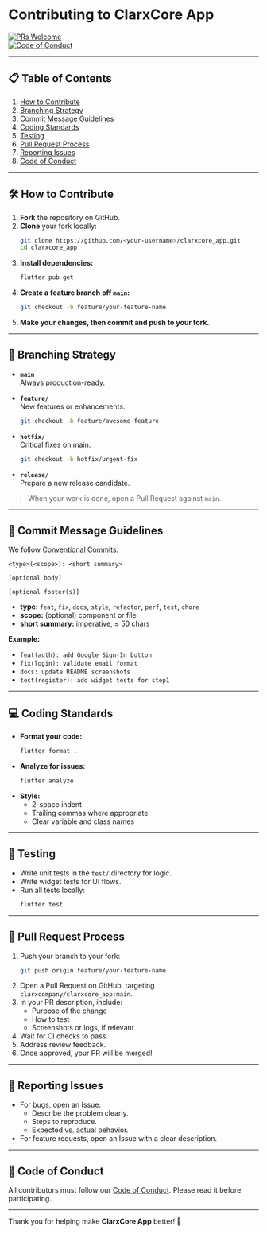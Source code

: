 # Contributing to ClarxCore App

[![PRs Welcome](https://img.shields.io/badge/PRs-welcome-brightgreen.svg)](https://github.com/clarxcompany/clarxcore_app/pulls)  
[![Code of Conduct](https://img.shields.io/badge/Code%20of%20Conduct-enforced-yellowgreen.svg)](./CODE_OF_CONDUCT.md)

---

## 📋 Table of Contents

1. [How to Contribute](#-how-to-contribute)
2. [Branching Strategy](#-branching-strategy)
3. [Commit Message Guidelines](#-commit-message-guidelines)
4. [Coding Standards](#-coding-standards)
5. [Testing](#-testing)
6. [Pull Request Process](#-pull-request-process)
7. [Reporting Issues](#-reporting-issues)
8. [Code of Conduct](#-code-of-conduct)

---

## 🛠 How to Contribute

1. **Fork** the repository on GitHub.
2. **Clone** your fork locally:
   ```bash
   git clone https://github.com/<your-username>/clarxcore_app.git
   cd clarxcore_app
   ```
3. **Install dependencies:**
   ```bash
   flutter pub get
   ```
4. **Create a feature branch off `main`:**
   ```bash
   git checkout -b feature/your-feature-name
   ```
5. **Make your changes, then commit and push to your fork.**

---

## 🌿 Branching Strategy

- **`main`**  
  Always production-ready.

- **`feature/`**  
  New features or enhancements.
  ```bash
  git checkout -b feature/awesome-feature
  ```

- **`hotfix/`**  
  Critical fixes on main.
  ```bash
  git checkout -b hotfix/urgent-fix
  ```

- **`release/`**  
  Prepare a new release candidate.

> When your work is done, open a Pull Request against `main`.

---

## 📝 Commit Message Guidelines

We follow [Conventional Commits](https://www.conventionalcommits.org/):

```
<type>(<scope>): <short summary>

[optional body]

[optional footer(s)]
```

- **type:** `feat`, `fix`, `docs`, `style`, `refactor`, `perf`, `test`, `chore`
- **scope:** (optional) component or file
- **short summary:** imperative, ≤ 50 chars

**Example:**
- `feat(auth): add Google Sign-In button`
- `fix(login): validate email format`
- `docs: update README screenshots`
- `test(register): add widget tests for step1`

---

## 💻 Coding Standards

- **Format your code:**
  ```bash
  flutter format .
  ```
- **Analyze for issues:**
  ```bash
  flutter analyze
  ```
- **Style:**
   - 2-space indent
   - Trailing commas where appropriate
   - Clear variable and class names

---

## 🧪 Testing

- Write unit tests in the `test/` directory for logic.
- Write widget tests for UI flows.
- Run all tests locally:
  ```bash
  flutter test
  ```

---

## 🚀 Pull Request Process

1. Push your branch to your fork:
   ```bash
   git push origin feature/your-feature-name
   ```
2. Open a Pull Request on GitHub, targeting `clarxcompany/clarxcore_app:main`.
3. In your PR description, include:
   - Purpose of the change
   - How to test
   - Screenshots or logs, if relevant
4. Wait for CI checks to pass.
5. Address review feedback.
6. Once approved, your PR will be merged!

---

## 🐛 Reporting Issues

- For bugs, open an Issue:
   - Describe the problem clearly.
   - Steps to reproduce.
   - Expected vs. actual behavior.
- For feature requests, open an Issue with a clear description.

---

## 📜 Code of Conduct

All contributors must follow our [Code of Conduct](./CODE_OF_CONDUCT.md). Please read it before participating.

---

Thank you for helping make **ClarxCore App** better! 🚀